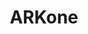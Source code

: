 ---
title: ARKone
crosslinks:
- UncleBadArk
- playark
- GormansArk
- ARK
- TekTierServer
- DarsworldofARK
- SurviveTogether
- Blacksmithsark
- RequiemArk
- TemporalARK
- arkps4
- OpenArkServer
- LilArkofHorrors
- TheNewBlacksmithsArk
- TwoLemmingArkServer
- ARKraiding
- ArkMutations
- DeimosArk
- AskPhysics
---